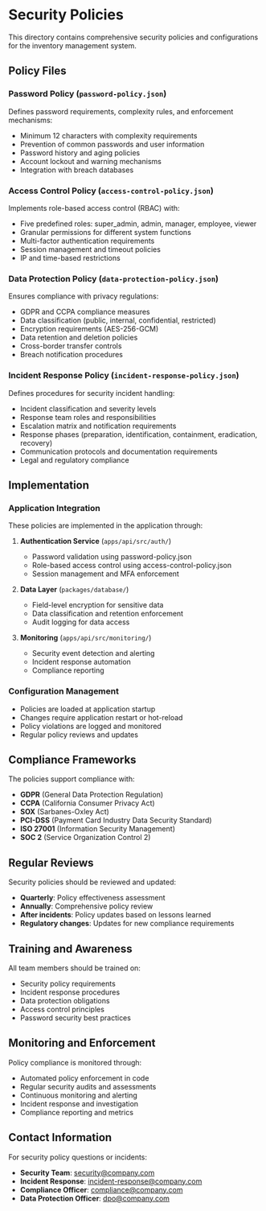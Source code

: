 # Security Policies

This directory contains comprehensive security policies and configurations for the inventory management system.

## Policy Files

### Password Policy (`password-policy.json`)
Defines password requirements, complexity rules, and enforcement mechanisms:
- Minimum 12 characters with complexity requirements
- Prevention of common passwords and user information
- Password history and aging policies
- Account lockout and warning mechanisms
- Integration with breach databases

### Access Control Policy (`access-control-policy.json`)
Implements role-based access control (RBAC) with:
- Five predefined roles: super_admin, admin, manager, employee, viewer
- Granular permissions for different system functions
- Multi-factor authentication requirements
- Session management and timeout policies
- IP and time-based restrictions

### Data Protection Policy (`data-protection-policy.json`)
Ensures compliance with privacy regulations:
- GDPR and CCPA compliance measures
- Data classification (public, internal, confidential, restricted)
- Encryption requirements (AES-256-GCM)
- Data retention and deletion policies
- Cross-border transfer controls
- Breach notification procedures

### Incident Response Policy (`incident-response-policy.json`)
Defines procedures for security incident handling:
- Incident classification and severity levels
- Response team roles and responsibilities
- Escalation matrix and notification requirements
- Response phases (preparation, identification, containment, eradication, recovery)
- Communication protocols and documentation requirements
- Legal and regulatory compliance

## Implementation

### Application Integration
These policies are implemented in the application through:

1. **Authentication Service** (`apps/api/src/auth/`)
   - Password validation using password-policy.json
   - Role-based access control using access-control-policy.json
   - Session management and MFA enforcement

2. **Data Layer** (`packages/database/`)
   - Field-level encryption for sensitive data
   - Data classification and retention enforcement
   - Audit logging for data access

3. **Monitoring** (`apps/api/src/monitoring/`)
   - Security event detection and alerting
   - Incident response automation
   - Compliance reporting

### Configuration Management
- Policies are loaded at application startup
- Changes require application restart or hot-reload
- Policy violations are logged and monitored
- Regular policy reviews and updates

## Compliance Frameworks

The policies support compliance with:
- **GDPR** (General Data Protection Regulation)
- **CCPA** (California Consumer Privacy Act)
- **SOX** (Sarbanes-Oxley Act)
- **PCI-DSS** (Payment Card Industry Data Security Standard)
- **ISO 27001** (Information Security Management)
- **SOC 2** (Service Organization Control 2)

## Regular Reviews

Security policies should be reviewed and updated:
- **Quarterly**: Policy effectiveness assessment
- **Annually**: Comprehensive policy review
- **After incidents**: Policy updates based on lessons learned
- **Regulatory changes**: Updates for new compliance requirements

## Training and Awareness

All team members should be trained on:
- Security policy requirements
- Incident response procedures
- Data protection obligations
- Access control principles
- Password security best practices

## Monitoring and Enforcement

Policy compliance is monitored through:
- Automated policy enforcement in code
- Regular security audits and assessments
- Continuous monitoring and alerting
- Incident response and investigation
- Compliance reporting and metrics

## Contact Information

For security policy questions or incidents:
- **Security Team**: security@company.com
- **Incident Response**: incident-response@company.com
- **Compliance Officer**: compliance@company.com
- **Data Protection Officer**: dpo@company.com